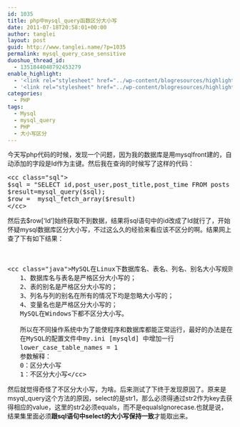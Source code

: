 ```yaml
---
id: 1035
title: php中mysql_query函数区分大小写
date: 2011-07-18T20:58:01+00:00
author: tanglei
layout: post
guid: http://www.tanglei.name/?p=1035
permalink: mysql_query_case_sensitive
duoshuo_thread_id:
  - 1351844048792453279
enable_highlight:
  - '<link rel="stylesheet" href="../wp-content/blogresources/highlightconfig/highlight.default.min.css"><script src="../wp-content/blogresources/highlightconfig/jquery-2.1.4.min.js"></script><script src="../wp-content/blogresources/highlightconfig/enable_highlight.js"></script>'
  - '<link rel="stylesheet" href="../wp-content/blogresources/highlightconfig/highlight.default.min.css"><script src="../wp-content/blogresources/highlightconfig/jquery-2.1.4.min.js"></script><script src="../wp-content/blogresources/highlightconfig/enable_highlight.js"></script>'
categories:
  - PHP
tags:
  - Mysql
  - mysql_query
  - PHP
  - 大小写区分
---
```

今天写php代码的时候，发现一个问题，因为我的数据库是用mysqlfront建的，自动添加的字段是Id作为主键。然后我在查询的时候写了这样的代码：

<pre>&lt;cc class="sql">
$sql = "SELECT id,post_user,post_title,post_time FROM posts ";
$result=mysql_query($sql);
$row =  mysql_fetch_array($result)
&lt;/cc></pre>

然后去$row[&#8216;Id&#8217;]始终获取不到数据，结果将sql语句中的id改成了Id就行了，开始怀疑mysql数据库区分大小写，不过这么久的经验来看应该不区分的啊。结果网上查了下有如下结果：
  
　 

<pre>&lt;cc class="java">MySQL在Linux下数据库名、表名、列名、别名大小写规则是这样的：
　　1、数据库名与表名是严格区分大小写的；
　　2、表的别名是严格区分大小写的；
　　3、列名与列的别名在所有的情况下均是忽略大小写的；
　　4、变量名也是严格区分大小写的；
　　MySQL在Windows下都不区分大小写。

　　所以在不同操作系统中为了能使程序和数据库都能正常运行，最好的办法是在设计的时候都转为小写，但是如果在设计的时候已经规范化大小写了，那么在Windows环境下只要对数据库的配置做下改动就行了，具体操作如下：
　　在MySQL的配置文件中my.ini [mysqld] 中增加一行
　　lower_case_table_names = 1
　　参数解释：
　　0：区分大小写
　　1：不区分大小写&lt;/cc></pre>

然后就觉得奇怪了不区分大小写，为啥。后来测试了下终于发现原因了。原来是msyql_query这个方法的原因，select的是str1，那么必须得通过str2作为key去获得相应的value，这里的str2必须equals，而不是equalsIgnorecase.也就是说，结果集里面必须**跟sql语句中select的大小写保持一致**才能取出来。
